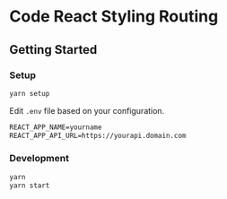 # Code React Styling Routing

## Getting Started

### Setup

```sh
yarn setup
```

Edit `.env` file based on your configuration.

```txt
REACT_APP_NAME=yourname
REACT_APP_API_URL=https://yourapi.domain.com
```

### Development

```sh
yarn
yarn start
```
